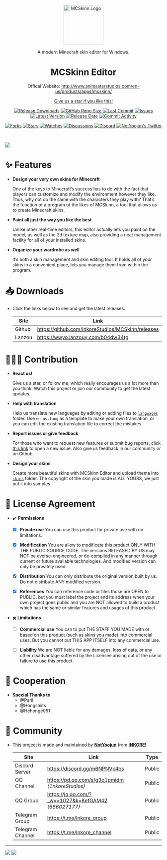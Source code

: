 
<p align="center">
  <a href="http://www.animasterstudios.com/products/apps/mcskinn" target="_blank" rel="noopener noreferrer">
    <img width="128" src="https://github.com/InkoreStudios/MCSkinn/blob/main/logos/MCSkinn.png?raw=true" alt="MCSkinn Logo">
  </a>
</p>

<p align="center">A modern Minecraft skin editor for Windows.</p>

<h1 align="center">
  MCSkinn Editor
</h1>

<p align="center">Offical Website: <a href="http://www.animasterstudios.com/en-us/products/apps/mcskinn/">http://www.animasterstudios.com/en-us/products/apps/mcskinn/</p>
<p align="center">Give us a star if you like this!</p>
<p align="center">
  <a href="https://github.com/InkoreStudios/MCSkinn/releases"><img src="https://img.shields.io/github/downloads/InkoreStudios/MCSkinn/total?color=%239F7AEA" alt="Release Downloads"></a>
  <a href="#"><img src="https://img.shields.io/github/repo-size/InkoreStudios/MCSkinn?color=6882C4" alt="GitHub Repo Size"></a>
  <a href="#"><img src="https://img.shields.io/github/last-commit/InkoreStudios/MCSkinn?color=%23638e66" alt="Last Commit"></a>
  <a href="#"><img src="https://img.shields.io/github/issues/InkoreStudios/MCSkinn?color=f76642" alt="Issues"></a>
  <a href="#"><img src="https://img.shields.io/github/v/release/InkoreStudios/MCSkinn?color=%4CF4A8B4" alt="Latest Version"></a>
  <a href="#"><img src="https://img.shields.io/github/release-date/InkoreStudios/MCSkinn?color=%23b0a3e8" alt="Release Date"></a>
  <a href="https://github.com/InkoreStudios/MCSkinn/commits/"><img src="https://img.shields.io/github/commit-activity/m/InkoreStudios/MCSkinn" alt="Commit Activity"></a>
</p>

<p align="center">
  <a href="https://github.com/InkoreStudios/MCSkinn/network/members"><img src="https://img.shields.io/github/forks/InkoreStudios/MCSkinn?style=social" alt="Forks"></a>
  <a href="https://github.com/InkoreStudios/MCSkinn/stargazers"><img src="https://img.shields.io/github/stars/InkoreStudios/MCSkinn?style=social" alt="Stars"></a>
  <a href="https://github.com/InkoreStudios/MCSkinn/watchers"><img src="https://img.shields.io/github/watchers/InkoreStudios/MCSkinn?style=social" alt="Watches"></a>
  <a href="https://github.com/InkoreStudios/MCSkinn/discussions"><img src="https://img.shields.io/github/discussions/InkoreStudios/MCSkinn?style=social" alt="Discussions"></a>
  <a href="https://discord.gg/m6NPNVk4bs"><img src="https://img.shields.io/discord/1092738458805608561?style=social&label=Discord&logo=discord" alt="Discord"></a>
  <a href="https://twitter.com/NotYoojun"><img src="https://img.shields.io/twitter/follow/NotYoojun?style=social" alt="NotYoojun's Twitter"></a>
</p>

<br>

![](https://github.com/InkoreStudios/MCSkinn/blob/main/docs/images/image_product_mcskinn_screenshot_1.png?raw=true)


# ✨ Features


- **Design your very own skins for Minecraft** 

  One of the keys to Minecraft’s success has to do with the fact that players can customize and modify the environment however they like. Thus, why not do the same with the characters they play with? That’s the function of a program of the likes of MCSkinn, a tool that allows us to create Minecraft skins.

- **Paint all just the way you like the best**

  Unlike other real-time editors, this editor actually lets you paint on the model, as well as the 2d texture map, also providing a neat management facility for all of your installed skins.

- **Organize your wardrobe as well**

  It’s both a skin management and skin editing tool. It holds all of your skins in a convenient place, lets you manage them from within the program.

# 📥 Downloads

- Click the links below to see and get the latest releases.

   | Site  | Link  | Password  |
   | ------------ | ------------ | ------------ |
   | Github  | <https://github.com/InkoreStudios/MCSkinn/releases>  | *(None)*  |
   | Lanzou  | <https://wwyo.lanzouy.com/b04dw34tg>  | bynotyoojun  |


# 🙋🏻‍♂️ Contribution

- **React us!**

  Give us a star, or follow me, which really encourages us a lot more than you think! Watch this project or join our community to get the latest updates.

- **Help with translation**

  Help us translate new languages by editing or adding files to [`languages`](https://github.com/InkoreStudios/MCSkinn/tree/main/languages) folder. Use `en-us.lang` as a template to make your own translation, or you can edit the existing translation file to correct the mistakes.
  
- **Report issues or give feedback**

  For those who want to request new features or submit bug reports, click [this link](https://github.com/InkoreStudios/MCSkinn/issues/new/choose) to open a new issue. Also give us feedback in our community or on Github.

- **Design your skins**

  Create more beautiful skins with MCSkinn Editor and upload thema into [`skins`](https://github.com/InkoreStudios/MCSkinn/tree/main/skins) folder. The copyright of the skin you made is ALL YOURS, we just put it into samples.

# 📝 License Agreement

- ✔️ **Permissions**

   - [x] **Private use** You can use this product for private use with no limitations.
 
   - [x]  **Modification** You are allow to modificate this product ONLY WITH THE PUBLIC SOURCE CODE. The versions RELEASED BY US may NOT be everse-engineered, or de-compiled in any manner through current or future available technologies. And modified version can only be privately used.

   - [x]  **Distribution** You can only distribute the original version built by us. Do not distribute ANY modified version.

   - [x] **References** You can reference code or files those are OPEN to PUBLIC, but you must label the project and its address when your own project goes public and you are NOT allowed to build a product which has the same or similar features and usages of this product.

- ✖️ **Limitations**

   - [ ]  **Commercial use** You can to put THE STAFF YOU MADE with or based on this product (such as skins you made) into commercial uses. But you cannot put THIS APP ITSELF into any commercial use.

   - [ ]  **Liability** We are NOT liable for any damages, loss of data, or any other disadvantage suffered by the Licensee arising out of the use or failure to use this product.

# 🤝 Cooperation

- **Special Thanks to**
  - @Paril
  - @Hongshiits
  - @Hehonge051


# 🎊 Community

- This project is made and maintained by [**NotYoojun**](https://github.com/NotYoojun) from     [**iNKORE!**](https://github.com/InkoreStudios)

   | Site  | Link  | Type  |
   | ------------ | ------------ | ------------ |
   | Discord Server | <https://discord.gg/m6NPNVk4bs>  | Public  |
   | QQ Channel  | <https://pd.qq.com/s/g3o1pmidm> *(1nkoreStudios)*  | Public  |
   | QQ Group |<https://jq.qq.com/?_wv=1027&k=KefGAM42> *(686027177)*  | Public  |
   | Telegram Group | <https://t.me/Inkore_group>  | Public  |
   | Telegram Channel | <https://t.me/Inkore_channel>  | Public  |


---

![](https://github.com/InkoreStudios/MCSkinn/blob/main/docs/images/image_product_mcskinn_screenshot_2.png?raw=true)
![](https://github.com/InkoreStudios/MCSkinn/blob/main/docs/images/image_product_mcskinn_screenshot_3.png?raw=true)
